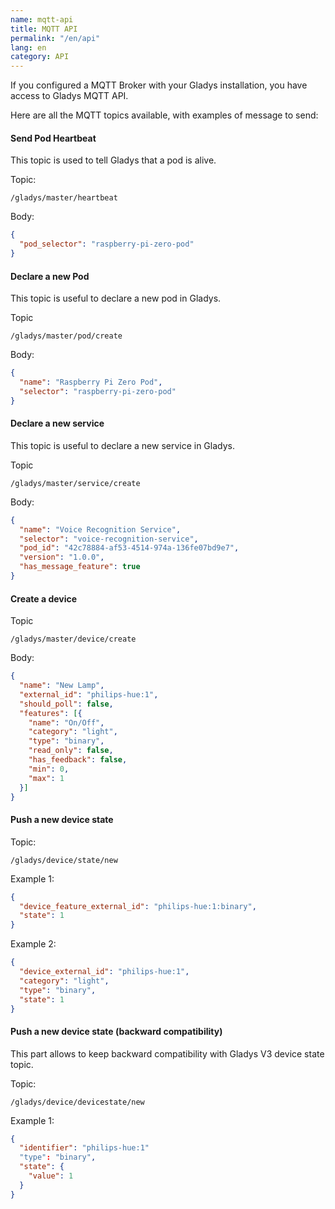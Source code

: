 ```yaml
---
name: mqtt-api
title: MQTT API
permalink: "/en/api"
lang: en
category: API
---
```



If you configured a MQTT Broker with your Gladys installation, you have access to Gladys MQTT API.

Here are all the MQTT topics available, with examples of message to send:

#### Send Pod Heartbeat

This topic is used to tell Gladys that a pod is alive.

Topic:
```
/gladys/master/heartbeat
```

Body:
```json
{
  "pod_selector": "raspberry-pi-zero-pod"
}
```

#### Declare a new Pod

This topic is useful to declare a new pod in Gladys.

Topic
```
/gladys/master/pod/create
```

Body:
```json
{
  "name": "Raspberry Pi Zero Pod",
  "selector": "raspberry-pi-zero-pod"
}
```

#### Declare a new service

This topic is useful to declare a new service in Gladys.

Topic
```
/gladys/master/service/create
```

Body:
```json
{
  "name": "Voice Recognition Service",
  "selector": "voice-recognition-service",
  "pod_id": "42c78884-af53-4514-974a-136fe07bd9e7",
  "version": "1.0.0",
  "has_message_feature": true
}
```

#### Create a device

Topic
```
/gladys/master/device/create
```

Body:
```json
{
  "name": "New Lamp",
  "external_id": "philips-hue:1",
  "should_poll": false,
  "features": [{
    "name": "On/Off",
    "category": "light",
    "type": "binary",
    "read_only": false,
    "has_feedback": false,
    "min": 0,
    "max": 1
  }]
}
```

#### Push a new device state

Topic:
```
/gladys/device/state/new
```

Example 1:
```json
{
  "device_feature_external_id": "philips-hue:1:binary",
  "state": 1
}
```

Example 2:
```json
{
  "device_external_id": "philips-hue:1",
  "category": "light",
  "type": "binary",
  "state": 1
}
```

#### Push a new device state (backward compatibility)

This part allows to keep backward compatibility with Gladys V3 device state topic.

Topic:
```
/gladys/device/devicestate/new
```

Example 1:
```json
{
  "identifier": "philips-hue:1"
  "type": "binary",
  "state": {
    "value": 1
  }
}
```
